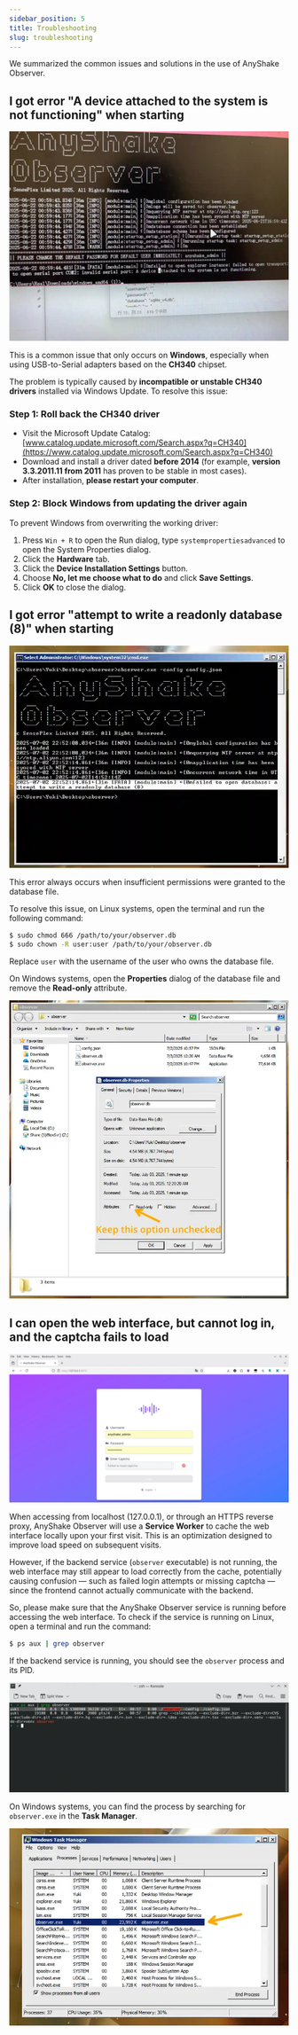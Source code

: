```yaml
---
sidebar_position: 5
title: Troubleshooting
slug: troubleshooting
---
```


We summarized the common issues and solutions in the use of AnyShake Observer.

## I got error "A device attached to the system is not functioning" when starting

![Device Not Functioning](img/troubleshooting/device-not-functioning.webp)

This is a common issue that only occurs on **Windows**, especially when using USB-to-Serial adapters based on the **CH340** chipset.

The problem is typically caused by **incompatible or unstable CH340 drivers** installed via Windows Update. To resolve this issue:

### Step 1: Roll back the CH340 driver

- Visit the Microsoft Update Catalog: [www.catalog.update.microsoft.com/Search.aspx?q=CH340](https://www.catalog.update.microsoft.com/Search.aspx?q=CH340)
- Download and install a driver dated **before 2014** (for example, **version 3.3.2011.11 from 2011** has proven to be stable in most cases).
- After installation, **please restart your computer**.

### Step 2: Block Windows from updating the driver again

To prevent Windows from overwriting the working driver:

1. Press `Win + R` to open the Run dialog, type `systempropertiesadvanced` to open the System Properties dialog.
2. Click the **Hardware** tab.
3. Click the **Device Installation Settings** button.
4. Choose **No, let me choose what to do** and click **Save Settings**.
5. Click **OK** to close the dialog.

## I got error "attempt to write a readonly database (8)" when starting

![Database Readonly error](img/troubleshooting/database-readonly.webp)

This error always occurs when insufficient permissions were granted to the database file.

To resolve this issue, on Linux systems, open the terminal and run the following command:

```bash
$ sudo chmod 666 /path/to/your/observer.db
$ sudo chown -R user:user /path/to/your/observer.db
```

Replace `user` with the username of the user who owns the database file.

On Windows systems, open the **Properties** dialog of the database file and remove the **Read-only** attribute.

![Keep Read-only Unchecked](img/troubleshooting//uncheck-readonly.webp)

## I can open the web interface, but cannot log in, and the captcha fails to load

![Cannot Login](img/troubleshooting/cannot-login.webp)

When accessing from localhost (127.0.0.1), or through an HTTPS reverse proxy, AnyShake Observer will use a **Service Worker** to cache the web interface locally upon your first visit. This is an optimization designed to improve load speed on subsequent visits.

However, if the backend service (`observer` executable) is not running, the web interface may still appear to load correctly from the cache, potentially causing confusion — such as failed login attempts or missing captcha — since the frontend cannot actually communicate with the backend.

So, please make sure that the AnyShake Observer service is running before accessing the web interface. To check if the service is running on Linux, open a terminal and run the command:

```bash
$ ps aux | grep observer
```

If the backend service is running, you should see the `observer` process and its PID.

![Backend Running on Linux](img/troubleshooting/process-check-linux.webp)

On Windows systems, you can find the process by searching for `observer.exe` in the **Task Manager**.

![Backend Running on Windows](img/troubleshooting/process-check-windows.webp)
